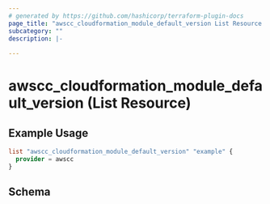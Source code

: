 ```yaml
---
# generated by https://github.com/hashicorp/terraform-plugin-docs
page_title: "awscc_cloudformation_module_default_version List Resource - terraform-provider-awscc"
subcategory: ""
description: |-
  
---
```


# awscc_cloudformation_module_default_version (List Resource)



## Example Usage

```terraform
list "awscc_cloudformation_module_default_version" "example" {
  provider = awscc
}
```

<!-- schema generated by tfplugindocs -->
## Schema
